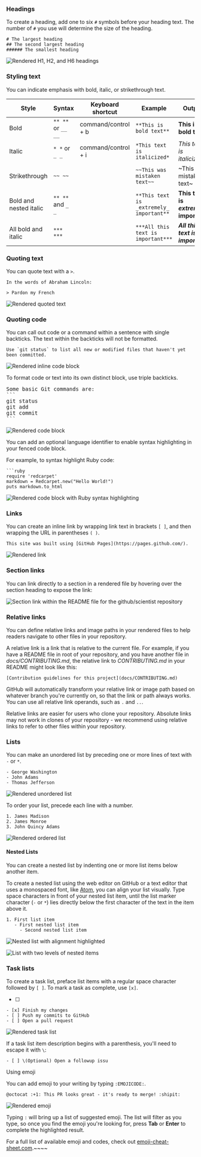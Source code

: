### Headings

To create a heading, add one to six `#` symbols before your heading text. The number of `#` you use will determine the size of the heading.

```uage-clean
# The largest heading
## The second largest heading
###### The smallest heading
```

![Rendered H1, H2, and H6 headings](https://help.github.com/assets/images/help/writing/headings-rendered.png)

### Styling text

You can indicate emphasis with bold, italic, or strikethrough text.


| Style | Syntax | Keyboard shortcut | Example | Output |
| - | - | - | - | - |
| Bold | `** **` or `__ __` | command/control + b | `**This is bold text**` | **This is bold text** |
| Italic | `* *` or `_ _` | command/control + i | `*This text is italicized*` | *This text is italicized* |
| Strikethrough | `~~ ~~` |   | `~~This was mistaken text~~` | ~This was mistaken text~ |
| Bold and nested italic | `** **` and `_ _` |   | `**This text is _extremely_ important**` | **This text is *extremely* important** |
| All bold and italic | `*** ***` |   | `***All this text is important***` | ***All this text is important*** |

### Quoting text

You can quote text with a `>`.

```uage-applescript
In the words of Abraham Lincoln:

> Pardon my French
```

![Rendered quoted text](https://help.github.com/assets/images/help/writing/quoted-text-rendered.png)

### Quoting code

You can call out code or a command within a sentence with single backticks. The text within the backticks will not be formatted.

```uage-sql
Use `git status` to list all new or modified files that haven't yet been committed.
```

![Rendered inline code block](https://help.github.com/assets/images/help/writing/inline-code-rendered.png)

To format code or text into its own distinct block, use triple backticks.

<pre>Some basic Git commands are:
```
git status
git add
git commit
```
</pre>

![Rendered code block](https://help.github.com/assets/images/help/writing/code-block-rendered.png)

You can add an optional language identifier to enable syntax highlighting in your fenced code block.

For example, to syntax highlight Ruby code:

```uage-autohotkey
```ruby
require 'redcarpet'
markdown = Redcarpet.new("Hello World!")
puts markdown.to_html
```

![Rendered code block with Ruby syntax highlighting](https://help.github.com/assets/images/help/writing/code-block-syntax-highlighting-rendered.png)

### Links

You can create an inline link by wrapping link text in brackets `[ ]`, and then wrapping the URL in parentheses `( )`.

`This site was built using [GitHub Pages](https://pages.github.com/).`

![Rendered link](https://help.github.com/assets/images/help/writing/link-rendered.png)

### Section links

You can link directly to a section in a rendered file by hovering over the section heading to expose the link:

![Section link within the README file for the github/scientist repository](https://help.github.com/assets/images/help/repository/readme-links.png)

### Relative links

You can define relative links and image paths in your rendered files to help readers navigate to other files in your repository.

A relative link is a link that is relative to the current file. For example, if you have a README file in root of your repository, and you have another file in *docs/CONTRIBUTING.md*, the relative link to *CONTRIBUTING.md* in your README might look like this:

```uage-markdown
[Contribution guidelines for this project](docs/CONTRIBUTING.md)
```

GitHub will automatically transform your relative link or image path based on whatever branch you're currently on, so that the link or path always works. You can use all relative link operands, such as `.` and `..`.

Relative links are easier for users who clone your repository. Absolute links may not work in clones of your repository - we recommend using relative links to refer to other files within your repository.

### Lists

You can make an unordered list by preceding one or more lines of text with `-` or `*`.

```uage-asciidoc
- George Washington
- John Adams
- Thomas Jefferson
```

![Rendered unordered list](https://help.github.com/assets/images/help/writing/unordered-list-rendered.png)

To order your list, precede each line with a number.

```uage-graphql
1. James Madison
2. James Monroe
3. John Quincy Adams
```

![Rendered ordered list](https://help.github.com/assets/images/help/writing/ordered-list-rendered.png)

#### Nested Lists

You can create a nested list by indenting one or more list items below another item.

To create a nested list using the web editor on GitHub or a text editor that uses a monospaced font, like [Atom](https://atom.io/), you can align your list visually. Type space characters in front of your nested list item, until the list marker character (`-` or `*`) lies directly below the first character of the text in the item above it.

```uage-applescript
1. First list item
   - First nested list item
     - Second nested list item
```

![Nested list with alignment highlighted](https://help.github.com/assets/images/help/writing/nested-list-alignment.png)

![List with two levels of nested items](https://help.github.com/assets/images/help/writing/nested-list-example-1.png)

### Task lists

To create a task list, preface list items with a regular space character followed by `[ ]`. To mark a task as complete, use `[x]`.

- [ ]

```uage-inform7
- [x] Finish my changes
- [ ] Push my commits to GitHub
- [ ] Open a pull request
```

![Rendered task list](https://help.github.com/assets/images/help/writing/task-list-rendered.png)

If a task list item description begins with a parenthesis, you'll need to escape it with `\`:

`- [ ] \(Optional) Open a followup issu`

Using emoji

You can add emoji to your writing by typing `:EMOJICODE:`.

`@octocat :+1: This PR looks great - it's ready to merge! :shipit:`

![Rendered emoji](https://help.github.com/assets/images/help/writing/emoji-rendered.png)

Typing `:` will bring up a list of suggested emoji. The list will filter as you type, so once you find the emoji you're looking for, press **Tab** or **Enter** to complete the highlighted result.

For a full list of available emoji and codes, check out [emoji-cheat-sheet.com](http://emoji-cheat-sheet.com/).~~~~
